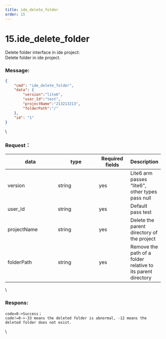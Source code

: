 ```yaml
---
title: ide_delete_folder
order: 15
---
```

# 15.ide_delete_folder

 

Delete folder interface in ide project:\
Delete folder in ide project.

### Message:  

```json
{
    "cmd": "ide_delete_folder",
    "data": {
        "version":"lite6",
        "user_Id":"test",
        "projectName":"213213213",
        "folderPath":"/"
    },
    "id": "1"
}
```

\


### Request：    



<table><thead><tr><th width="147">data</th><th width="117">type</th><th width="86">Required fields</th><th>Description</th></tr></thead><tbody><tr><td>version</td><td>string</td><td>yes</td><td>Lite6 arm passes “lite6”, other types pass null</td></tr><tr><td>user_Id</td><td>string</td><td>yes</td><td>Default pass test</td></tr><tr><td>projectName</td><td>string</td><td>yes</td><td>Delete the parent directory of the project</td></tr><tr><td>folderPath</td><td>string</td><td>yes</td><td>Remove the path of a folder relative to its parent directory</td></tr></tbody></table>

\


### Respons:     

```
code=0->Success；
code!=0->-33 means the deleted folder is abnormal, -12 means the deleted folder does not exist.
```

\



